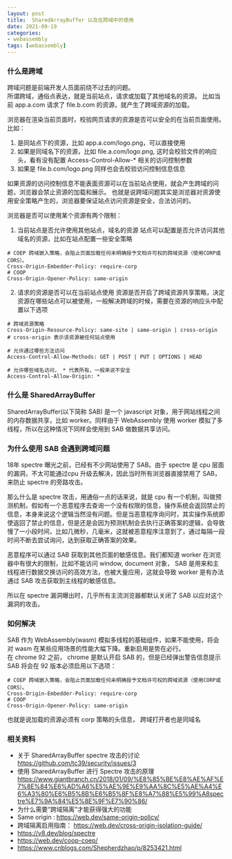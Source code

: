 ```yaml
---
layout: post
title:  SharedArrayBuffer 以及在跨域中的使用
date: 2021-09-19
categories:
- webassembly
tags: [webassembly]
---
```

### 什么是跨域
跨域问题是前端开发人员面前绕不过去的问题。  
所谓跨域，通俗点表达，就是当前站点，请求或加载了其他域名的资源。
比如当前 app.a.com 请求了  file.b.com 的资源，就产生了跨域资源的加载。

浏览器在渲染当前页面时，校验网页请求的资源是否可以安全的在当前页面使用。
比如：
1. 是同站点下的资源，比如 app.a.com/logo.png，可以直接使用
2. 如果是同域名下的资源，比如 file.a.com/logo.png, 这时会校验文件的响应头，看有没有配置 Access-Control-Allow-* 相关的访问控制参数
3. 如果是 file.b.com/logo.png 同样也会去校验访问控制信息信息

如果资源的访问控制信息不能表面资源可以在当前站点使用，就会产生跨域的问题，浏览器会禁止资源的加载和展示。
也就是说跨域问题其实是浏览器对资源使用安全策略产生的，浏览器要保证站点访问资源是安全，合法访问的。

浏览器是否可以使用某个资源有两个限制：
1. 当前站点是否允许使用其他站点，域名的资源
站点可以配置是否允许访问其他域名的资源，比如在站点配置一些安全策略

```
# COEP 跨域嵌入策略，会阻止页面加载任何未明确授予文档许可权的跨域资源（使用CORP或CORS）。
Cross-Origin-Embedder-Policy: require-corp
# COOP 
Cross-Origin-Opener-Policy: same-origin
```

2. 请求的资源是否可以在当前站点使用
资源是否开启了跨域资源共享策略，决定资源在哪些站点可以被使用，一般解决跨域的时候，需要在资源的响应头中配置以下选项

```
# 跨域资源策略
Cross-Origin-Resource-Policy: same-site | same-origin | cross-origin
# cross-origin 表示该资源被任何站点使用

# 允许通过哪些方法访问
Access-Control-Allow-Methods: GET | POST | PUT | OPTIONS | HEAD

# 允许哪些域名访问， * 代表所有，一般来说不安全
Access-Control-Allow-Origin: *
```

### 什么是 SharedArrayBuffer
SharedArrayBuffer(以下简称 SAB) 是一个 javascript 对象，用于网站线程之间的内存数据共享，比如 worker。同样由于 WebAssembly 使用 worker 模拟了多线程，所以在这种情况下同样会使用到 SAB 做数据共享访问。

### 为什么使用 SAB 会遇到跨域问题
18年 spectre 曝光之前，已经有不少网站使用了 SAB。由于 spectre 是 cpu 层面的漏洞，不太可能通过cpu 升级去解决，因此当时所有浏览器直接禁用了 SAB，来防止 spectre 的旁路攻击。  

那么什么是 spectre 攻击，用通俗一点的话来说，就是 cpu 有一个机制，叫做预测机制，假如有一个恶意程序去查询一个没有权限的信息，操作系统会返回禁止的信息，本身来说这个逻辑当然没有问题。但是当恶意程序询问时，其实操作系统即使返回了禁止的信息，但是还是会因为预测机制会去执行正确答案的逻辑，会导致慢了一小段时间，比如几微秒，几毫米，这就被恶意程序注意到了，通过每隔一段时间不断去尝试询问，达到获取正确答案的效果。  

恶意程序可以通过  SAB 获取到其他页面的敏感信息。我们都知道 worker 在浏览器中有很大的限制，比如不能访问 window, document 对象， SAB 是用来和主线程进行数据交换访问的高效方法，也被大量应用，这就会导致 worker 是有办法通过 SAB 攻击获取到主线程的敏感信息。  

所以在 spectre 漏洞曝出时，几乎所有主流浏览器都默认关闭了 SAB 以应对这个漏洞的攻击。

### 如何解决
SAB 作为 WebAssembly(wasm) 模拟多线程的基础组件，如果不能使用，将会对 wasm 在某些应用场景的性能大幅下降。重新启用是势在必行。  
在 chrome 92 之前， chrome 是默认开启 SAB 的，但是已经弹出警告信息提示 SAB 将会在 92 版本必须启用以下选项：

```
# COEP 跨域嵌入策略，会阻止页面加载任何未明确授予文档许可权的跨域资源（使用CORP或CORS）。
Cross-Origin-Embedder-Policy: require-corp
# COOP 
Cross-Origin-Opener-Policy: same-origin
```

也就是说加载的资源必须有 corp 策略的头信息， 跨域打开者也是同域名

### 相关资料
- 关于 SharedArrayBuffer spectre 攻击的讨论
https://github.com/tc39/security/issues/3
- 使用 SharedArrayBuffer 进行 Spectre 攻击的原理
https://www.giantbranch.cn/2018/01/09/%E8%85%BE%E8%AE%AF%E7%8E%84%E6%AD%A6%E5%AE%9E%E9%AA%8C%E5%AE%A4%E6%A3%80%E6%B5%8B%E6%B5%8F%E8%A7%88%E5%99%A8spectre%E7%9A%84%E5%8E%9F%E7%90%86/
- 为什么需要“跨域隔离”才能获得强大的功能
- Same origin : https://web.dev/same-origin-policy/
- 跨域隔离启用指南： https://web.dev/cross-origin-isolation-guide/
- https://v8.dev/blog/spectre
- https://web.dev/coop-coep/
- https://www.cnblogs.com/Shepherdzhao/p/8253421.html